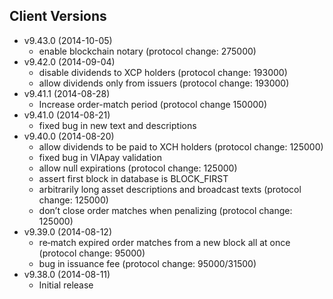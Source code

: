 ## Client Versions ##
* v9.43.0 (2014-10-05)
	* enable blockchain notary (protocol change: 275000)
* v9.42.0 (2014-09-04)
	* disable dividends to XCP holders (protocol change: 193000)
	* allow dividends only from issuers (protocol change: 193000)
* v9.41.1 (2014-08-28)
	* Increase order-match period (protocol change 150000)
* v9.41.0 (2014-08-21)
	* fixed bug in new text and descriptions
* v9.40.0 (2014-08-20)
	* allow dividends to be paid to XCH holders (protocol change: 125000)
	* fixed bug in VIApay validation
	* allow null expirations (protocol change: 125000)
	* assert first block in database is BLOCK_FIRST
	* arbitrarily long asset descriptions and broadcast texts (protocol change: 125000)
	* don’t close order matches when penalizing (protocol change: 125000)
* v9.39.0 (2014-08-12)
	* re‐match expired order matches from a new block all at once (protocol change: 95000)
	* bug in issuance fee (protocol change: 95000/31500)
* v9.38.0 (2014-08-11)
    * Initial release
